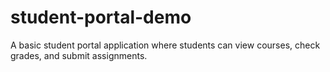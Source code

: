 # student-portal-demo
A basic student portal application where students can view courses, check grades, and submit assignments.
